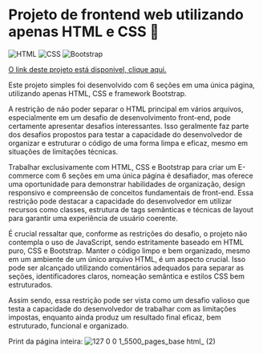 # Projeto de frontend web utilizando apenas HTML e CSS 🚀

![HTML](https://img.shields.io/badge/HTML-239120?style=for-the-badge&logo=html5&logoColor=white) ![CSS](https://img.shields.io/badge/CSS-239120?&style=for-the-badge&logo=css3&logoColor=white) ![Bootstrap](https://img.shields.io/badge/bootstrap-%23563D7C.svg?style=for-the-badge&logo=bootstrap&logoColor=white)

[O link deste projeto está disponivel, clique aqui.](https://vitaolv.github.io/projeto-frontend-web-HTML-CSS/)

Este projeto simples foi desenvolvido com 6 seções em uma única página, utilizando apenas HTML, CSS e framework Bootstrap.

A restrição de não poder separar o HTML principal em vários arquivos, especialmente em um desafio de desenvolvimento front-end, pode certamente apresentar desafios interessantes. Isso geralmente faz parte dos desafios propostos para testar a capacidade do desenvolvedor de organizar e estruturar o código de uma forma limpa e eficaz, mesmo em situações de limitações técnicas.

Trabalhar exclusivamente com HTML, CSS e Bootstrap para criar um E-commerce com 6 seções em uma única página é desafiador, mas oferece uma oportunidade para demonstrar habilidades de organização, design responsivo e compreensão de conceitos fundamentais de front-end. Essa restrição pode destacar a capacidade do desenvolvedor em utilizar recursos como classes, estrutura de tags semânticas e técnicas de layout para garantir uma experiência de usuário coerente.

É crucial ressaltar que, conforme as restrições do desafio, o projeto não contempla o uso de JavaScript, sendo estritamente baseado em HTML puro, CSS e Bootstrap. Manter o código limpo e bem organizado, mesmo em um ambiente de um único arquivo HTML, é um aspecto crucial. Isso pode ser alcançado utilizando comentários adequados para separar as seções, identificadores claros, nomeação semântica e estilos CSS bem estruturados.

Assim sendo, essa restrição pode ser vista como um desafio valioso que testa a capacidade do desenvolvedor de trabalhar com as limitações impostas, enquanto ainda produz um resultado final eficaz, bem estruturado, funcional e organizado.

Print da página inteira:
![127 0 0 1_5500_pages_base html_ (2)](https://user-images.githubusercontent.com/84293496/236299132-2053388b-3f5c-4998-a311-56a96fff5d67.png)
